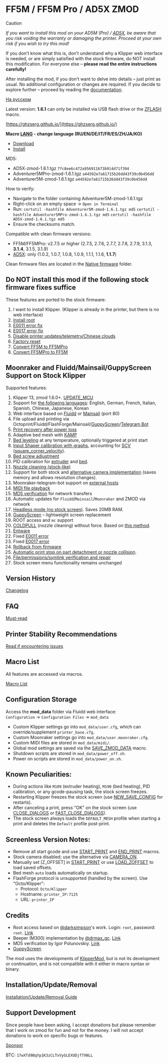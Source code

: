 # FF5M / FF5M Pro / AD5X ZMOD

> [!CAUTION]
> *If you want to install this mod on your AD5M (Pro) / [AD5X](https://github.com/ghzserg/zmod/wiki/AD5X_en), be aware that you risk voiding the warranty or damaging the printer. Proceed at your own risk if you wish to try this mod!*
> 
> If you don’t know what this is, don’t understand why a Klipper web interface is needed, or are simply satisfied with the stock firmware, do NOT install this modification. For everyone else – **please read the entire instructions carefully!**
>
> After installing the mod, if you don’t want to delve into details – just print as usual. No additional configuration or changes are required. If you decide to explore further – proceed by reading the [documentation](https://ghzserg.github.io/).

[На русском](https://github.com/ghzserg/zmod/blob/main/README_ru.md)

Latest version: **1.6.1** can only be installed via USB flash drive or the [ZFLASH](https://github.com/ghzserg/zmod/wiki/Zmod_en#zflash) macro.

[https://ghzserg.github.io/](https://ghzserg.github.io/)

**Macro [LANG](https://github.com/ghzserg/zmod/wiki/Global_en#lang) - change language (RU/EN/DE/IT/FR/ES/ZH/JA/KO)**

- [Download](https://github.com/ghzserg/zmod/releases/)
- [Install](https://github.com/ghzserg/zmod/wiki/Setup_en#installing-the-mod)

MD5:
- AD5X-zmod-1.6.1.tgz `7fc8ee6c472a956911673b914d71f394`
- Adventurer5MPro-zmod-1.6.1.tgz `a44592e7a61715b26dd43f39c0b456dd`
- Adventurer5M-zmod-1.6.1.tgz `a44592e7a61715b26dd43f39c0b456dd`

How to verify:
- Navigate to the folder containing Adventurer5M-zmod-1.6.1.tgz
- Right-click on an empty space -> `Open in Terminal`
- Run:
  `certutil -hashfile Adventurer5M-zmod-1.6.1.tgz md5`
  `certutil -hashfile Adventurer5MPro-zmod-1.6.1.tgz md5`
  `certutil -hashfile AD5X-zmod-1.6.1.tgz md5`
- Ensure the checksums match.

Compatible with clean firmware versions:
- FF5M/FF5MPro: v2.7.5 or higher (2.7.5, 2.7.6, 2.7.7, 2.7.8, 2.7.9, 3.1.3, **3.1.4**, 3.1.5, 3.1.9)
- [AD5X](https://github.com/ghzserg/zmod/wiki/AD5X_en): only (1.0.2, 1.0.7, 1.0.8, 1.0.9, 1.1.1, 1.1.6, **1.1.7**)

Clean firmware files are located in the [Native firmware](https://github.com/ghzserg/zmod/releases/tag/R) folder.

## Do NOT install this mod if the following stock firmware fixes suffice

These features are ported to the stock firmware:
1. I want to install Klipper. (Klipper is already in the printer, but there is no web interface)
2. [Install root](https://github.com/ghzserg/zmod/tree/main/Native_firmware/root)
3. [E0011 error fix](https://github.com/ghzserg/zmod/wiki/Global_en#fix_e0011)
4. [E0017 error fix](https://github.com/ghzserg/zmod/wiki/Global_en#fix_e0017)
5. [Disable printer updates/telemetry/Chinese clouds](https://github.com/ghzserg/zmod/wiki/Global_en#china_cloud)
6. [Factory reset](https://github.com/ghzserg/zmod/wiki/Setup_en#restoring-printer-to-factory-settings-required-for-mod-installation)
7. [Convert FF5M to FF5MPro](https://github.com/ghzserg/zmod/tree/main/Native_firmware/5m2Pro)
8. [Convert FF5MPro to FF5M](https://github.com/ghzserg/zmod/tree/main/Native_firmware/Pro25M)

## Moonraker and Fluidd/Mainsail/GuppyScreen Support on Stock Klipper
Supported features:
1. Klipper 13, zmod 1.6.0+. [UPDATE_MCU](https://github.com/ghzserg/zmod/wiki/System_en#update_mcu)
2. Support for [the following languages](https://github.com/ghzserg/zmod/wiki/Global_en#lang): English, German, French, Italian, Spanish, Chinese, Japanese, Korean
3. Web interface based on [Fluidd](https://docs.fluidd.xyz/) or [Mainsail](https://docs.mainsail.xyz/) (port 80)
4. File upload and printing via Octoprint/Fluidd/FlashForge/Mainsail/[GuppyScreen](https://github.com/ghzserg/zmod/wiki/System_en#display_off)/[Telegram Bot](https://github.com/ghzserg/zmod/wiki/Telegram_en)
5. [Print recovery after power loss](https://github.com/ghzserg/zmod/wiki/Zmod_en#zrestore)
6. Adaptive bed mesh with [KAMP](https://github.com/ghzserg/zmod/wiki/Calibrations_en#kamp)
7. [Bed leveling](https://github.com/ghzserg/zmod/wiki/Calibrations_en#auto_full_bed_level) at any temperature, optionally triggered at print start
8. [Input Shaper calibration with graphs](https://github.com/ghzserg/zmod/wiki/Calibrations_en#zshaper), accounting for [SCV](https://github.com/ghzserg/zmod/wiki/Global_en#fix_scv) ([square_corner_velocity](https://www.klipper3d.org/Config_Reference.html#printer)).
9. [Bed screw adjustment](https://github.com/ghzserg/zmod/wiki/Calibrations_en#bed_level_screws_tune)
10. PID calibration for [extruder](https://github.com/ghzserg/zmod/wiki/Calibrations_en#pid_tune_extruder) and [bed](https://github.com/ghzserg/zmod/wiki/Calibrations_en#pid_tune_bed).
11. [Nozzle cleaning (stock-like)](https://github.com/ghzserg/zmod/wiki/Main_en#clear_nozzle)
12. Support for both stock and [alternative camera implementation](https://github.com/ghzserg/zmod/wiki/Zmod_en#camera_on) (saves memory and allows resolution changes).
13. Moonraker-telegram-bot support on [external hosts](https://github.com/ghzserg/zmod/wiki/Telegram_en)
14. [MIDI file playback](https://github.com/ghzserg/zmod/wiki/Main_en#play_midi)
15. [MD5 verification](https://github.com/ghzserg/zmod/wiki/System_en#check_md5) for network transfers
16. Automatic updates for `Fluidd`/`Mainsail`/`Moonraker` and ZMOD via network
17. [Headless mode (no stock screen)](https://github.com/ghzserg/zmod/wiki/System_en#display_off). Saves 20MB RAM.
18. [GuppyScreen](https://github.com/ghzserg/zmod/wiki/System_en#display_off) – lightweight screen replacement
19. ROOT access and `mc` support
20. [COLDPULL](https://github.com/ghzserg/zmod/wiki/Filament_en#coldpull) (nozzle cleaning) without force. Based on [this method](https://t.me/FF_5M_5M_Pro/2836/447172).
21. [Entware](https://github.com/ghzserg/zmod/wiki/FAQ_en#entware-in-zmod-how-to-use-it)
22. Fixed [E0011 error](https://github.com/ghzserg/zmod/wiki/Global_en#fix_e0011)
23. Fixed [E0017 error](https://github.com/ghzserg/zmod/wiki/Global_en#fix_e0017)
24. [Rollback from firmware](https://github.com/ghzserg/zmod/wiki/FAQ_en#what-is-firmware-retraction)
25. [Automatic print stop on part detachment or nozzle collision](https://github.com/ghzserg/zmod/wiki/Global_en#nozzle_control).
26. [File/permissions/symlink verification and repair](https://github.com/ghzserg/zmod/wiki/System_en#check_system)
27. Stock screen menu functionality remains unchanged

## Version History
[Changelog](https://github.com/ghzserg/zmod/wiki/Changelog_en)

## FAQ

[Must-read](https://github.com/ghzserg/zmod/wiki/FAQ_en)

## Printer Stability Recommendations

[Read if encountering issues](https://github.com/ghzserg/zmod/wiki/Recomendations_en)

## Macro List

All features are accessed via macros.

[Macro List](https://github.com/ghzserg/zmod/wiki/Macros_en)

## Configuration Storage
Access the **mod_data** folder via Fluidd web interface:  
`Configuration` → `Configuration Files` → `mod_data`

- Custom Klipper settings go into `mod_data/user.cfg`, which can override/supplement `printer_base.cfg`.
- Custom Moonraker settings go into `mod_data/user.moonraker.cfg`.
- Custom MIDI files are stored in `mod_data/midi/`.
- Global mod settings are saved via the [SAVE_ZMOD_DATA](https://github.com/ghzserg/zmod/wiki/Global_en#save_zmod_data) macro.
- Shutdown scripts are stored in `mod_data/power_off.sh`.
- Power on scripts are stored in `mod_data/power_on.sh`.

## Known Peculiarities:
- During actions like `M109` (extruder heating), `M190` (bed heating), PID calibration, or any gcode-pausing task, the stock screen freezes.
- Restarting Klipper freezes the stock screen (use [NEW_SAVE_CONFIG](https://github.com/ghzserg/zmod/wiki/Main_en#new_save_config) for restarts).
- After canceling a print, press "OK" on the stock screen (use [CLOSE_DIALOGS](https://github.com/ghzserg/zmod/wiki/Main_en#close_dialogs) or [FAST_CLOSE_DIALOGS](https://github.com/ghzserg/zmod/wiki/Main_en#fast_close_dialogs)).
- The stock screen always loads the `DEFAULT_MESH` profile when starting a print and deletes the `Default` profile post-print.

## Screenless Version Notes:
- Remove all start gcode and use [START_PRINT](https://github.com/ghzserg/zmod/wiki/Main_en#start_print) and [END_PRINT](https://github.com/ghzserg/zmod/wiki/Main_en#end_print) macros.
- Stock camera disabled; use the alternative via [CAMERA_ON](https://github.com/https://github.com/ghzserg/zmod/wiki/Zmod_en#camera_on).
- Manually set [Z_OFFSET] in [START_PRINT](https://github.com/ghzserg/zmod/wiki/Main_en#start_print) or use [LOAD_ZOFFSET](https://github.com/ghzserg/zmod/wiki/Global_en#load_zoffset) to load saved offsets.
- Bed mesh `auto` loads automatically on startup.
- FlashForge protocol is unsupported (handled by the screen). Use "Octo/Klipper":  
  - Protocol: `Octo/Klipper`  
  - Hostname: `printer_IP:7125`  
  - URL: `printer_IP`

## Credits

- Root access based on [@darksimpson](https://t.me/darksimpson)'s work. Login: `root`, password: `root`. [Link](https://t.me/c/2000598629/12695/186253)
- Beeper (M300) implementation by [@drmax_gc](https://t.me/drmax_gc). [Link](https://t.me/FF_5M_5M_Pro/1/333800)
- MD5 verification by Igor Polunovskiy. [Link](https://t.me/FF_5M_5M_Pro/12695/272417)
- [GuppyScreen](https://github.com/ballaswag/guppyscreen)

The mod uses the developments of [KlipperMod](https://github.com/xblax/flashforge_ad5m_klipper_mod/), but is not its development or continuation, and is not compatible with it either in macro syntax or binary.

## Installation/Update/Removal

[Installation/Update/Removal Guide](https://github.com/ghzserg/zmod/wiki/Setup_en)

## Support Development

Since people have been asking, I accept donations but please remember that I work on zmod for fun and not for the money. I will not accept donations to work on specific bugs or features.

[Sponsor](https://github.com/ghzserg/zmod/wiki/Sponsor)

BTC: `17wXTd9BqYp1K3zCLTxVyGLEXUDjf7XNLL`
